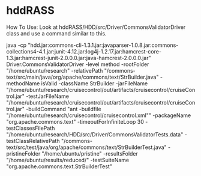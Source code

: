 # hddRASS
How To Use:
Look at hddRASS/HDD/src/Driver/CommonsValidatorDriver class and use a command similar to this. 


java -cp "hdd.jar:commons-cli-1.3.1.jar:javaparser-1.0.8.jar:commons-collections4-4.1.jar:junit-4.12.jar:log4j-1.2.17.jar:hamcrest-core-1.3.jar:hamcrest-junit-2.0.0.0.jar:java-hamcrest-2.0.0.0.jar" Driver.CommonsValidatorDriver
-level
method
-rootFolder
"/home/ubuntu/research"
-relativePath
"/commons-text/src/main/java/org/apache/commons/text/StrBuilder.java"
-methodName
isValid
-className
StrBuilder
-jarFileName
"/home/ubuntu/research/cruisecontrol/out/artifacts/cruisecontrol/cruiseControl.jar"
-testJarFileName
"/home/ubuntu/research/cruisecontrol/out/artifacts/cruisecontrol/cruiseControl.jar"
-buildCommand
"ant -buildfile "/home/ubuntu/research/cruisecontrol/cruisecontrol.xml""
-packageName
"org.apache.commons.text"
-timeoutForInfiniteLoop
30
-testClassesFilePath
"/home/ubuntu/research/HDD/src/Driver/CommonsValidatorTests.data"
-testClassRelativePath
"/commons-text/src/test/java/org/apache/commons/text/StrBuilderTest.java"
-pristineFolder
"/home/ubuntu/pristine"
-resultsFolder
"/home/ubuntu/results/reduced/"
-testSuiteName
"org.apache.commons.text.StrBuilderTest"
